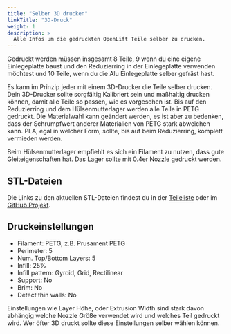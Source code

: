 ```yaml
---
title: "Selber 3D drucken"
linkTitle: "3D-Druck"
weight: 1
description: >
  Alle Infos um die gedruckten OpenLift Teile selber zu drucken.
---
```


Gedruckt werden müssen insgesamt 8 Teile, 9 wenn du eine eigene Einlegeplatte baust und den Reduzierring in der Einlegeplatte verwenden möchtest und 10 Teile, wenn du die Alu Einlegeplatte selber gefräst hast. 

Es kann im Prinzip jeder mit einem 3D-Drucker die Teile selber drucken. Dein 3D-Drucker sollte sorgfältig Kalibriert sein und maßhaltig drucken können, damit alle Teile so passen, wie es vorgesehen ist. Bis auf den Reduzierring und dem Hülsenmutterlager werden alle Teile in PETG gedruckt. Die Materialwahl kann geändert werden, es ist aber zu bedenken, dass der Schrumpfwert anderer Materialien von PETG stark abweichen kann. PLA, egal in welcher Form, sollte, bis auf beim Reduzierring, komplett vermieden werden.

Beim Hülsenmutterlager empfiehlt es sich ein Filament zu nutzen, dass gute Gleiteigenschaften hat. Das Lager sollte mit 0.4er Nozzle gedruckt werden.

## STL-Dateien

Die Links zu den aktuellen STL-Dateien findest du in der [Teileliste](/docs/bom/) oder im [GitHub Projekt](https://github.com/nachdenksport/openlift).

## Druckeinstellungen

* Filament: PETG, z.B. Prusament PETG
* Perimeter: 5
* Num. Top/Bottom Layers: 5
* Infill: 25%
* Infill pattern: Gyroid, Grid, Rectilinear
* Support: No
* Brim: No
* Detect thin walls: No

Einstellungen wie Layer Höhe, oder Extrusion Width sind stark davon abhängig welche Nozzle Größe verwendet wird und welches Teil gedruckt wird. Wer öfter 3D druckt sollte diese Einstellungen selber wählen können.